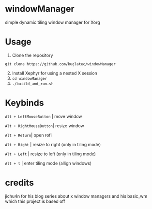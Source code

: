 # windowManager
simple dynamic tiling window manager for Xorg

# Usage
1. Clone the repository
```
git clone https://github.com/kuglatec/windowManager
```
2. Install Xephyr for using a nested X session
3. ```cd windowManager```
4. ```./buiild_and_run.sh```



# Keybinds

```Alt + LeftMouseButton``` | move window  


```Alt + RightMouseButton```| resize window  


```Alt + Return```| open rofi  


```Alt + Right``` | resize to right (only in tiling mode)  


```Alt + Left``` | resize to left (only in tiling mode)  


```Alt + t``` | enter tiling mode (allign windows)
# credits
jichu4n for his blog series about x window managers and his basic_wm which this project is based off 
